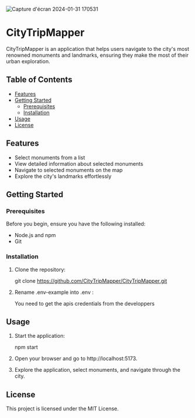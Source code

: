 ![Capture d'écran 2024-01-31 170531](https://github.com/CityTripMapper/CityTripMapper/assets/74555657/0be556bf-08a7-44d8-84ec-59d2cdf04103)

# CityTripMapper

CityTripMapper is an application that helps users navigate to the city's most renowned monuments and landmarks, ensuring they make the most of their urban exploration.

## Table of Contents

- [Features](#features)
- [Getting Started](#getting-started)
  - [Prerequisites](#prerequisites)
  - [Installation](#installation)
- [Usage](#usage)
- [License](#license)

## Features

- Select monuments from a list
- View detailed information about selected monuments
- Navigate to selected monuments on the map
- Explore the city's landmarks effortlessly

## Getting Started

### Prerequisites

Before you begin, ensure you have the following installed:

- Node.js and npm
- Git

### Installation

1. Clone the repository:

    git clone https://github.com/CityTripMapper/CityTripMapper.git


2. Rename .env-example into .env :

    You need to get the apis credentials from the developpers

## Usage

1. Start the application:

    npm start

2. Open your browser and go to http://localhost:5173.

3. Explore the application, select monuments, and navigate through the city.


## License

This project is licensed under the MIT License.


